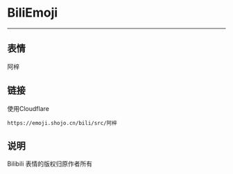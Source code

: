 # BiliEmoji
---
## 表情
阿梓
## 链接
使用Cloudflare
```
https://emoji.shojo.cn/bili/src/阿梓
```
## 说明
Bilibili 表情的版权归原作者所有
